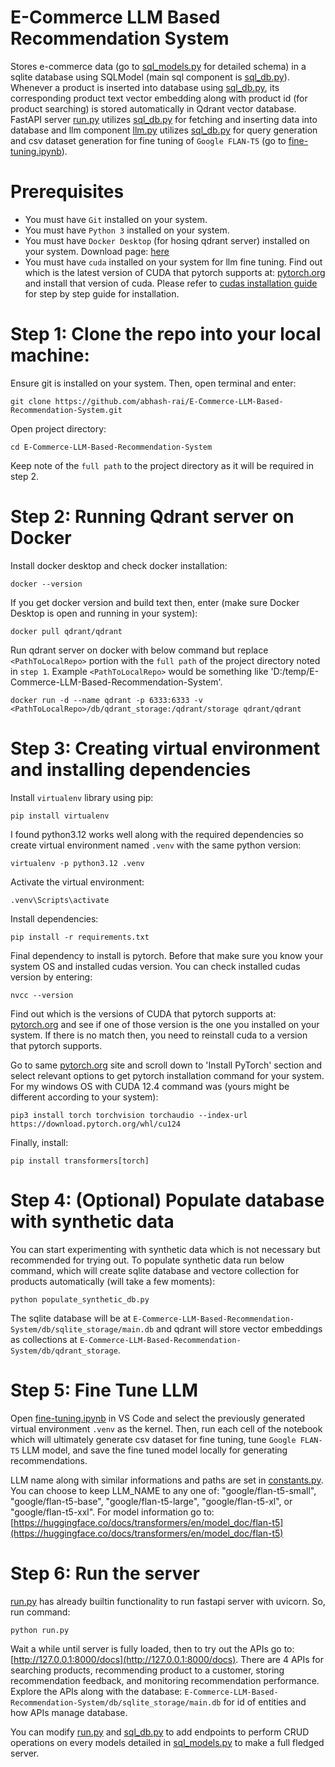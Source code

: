 # E-Commerce LLM Based Recommendation System

Stores e-commerce data (go to [sql_models.py](./db/sql_models.py) for detailed schema) in a sqlite database using SQLModel (main sql component is [sql_db.py](./db/sql_db.py)). Whenever a product is inserted into database using [sql_db.py](./db/sql_db.py), its corresponding product text vector embedding along with product id (for product searching) is stored automatically in Qdrant vector database. FastAPI server [run.py](./run.py) utilizes [sql_db.py](./db/sql_db.py) for fetching and inserting data into database and llm component [llm.py](./llm/llm.py) utilizes [sql_db.py](./db/sql_db.py) for query generation and csv dataset generation for fine tuning of `Google FLAN-T5` (go to [fine-tuning.ipynb](./llm/fine-tuning.ipynb)). 

# Prerequisites

- You must have `Git` installed on your system.
- You must have `Python 3` installed on your system.
- You must have `Docker Desktop` (for hosing qdrant server) installed on your system. Download page: [here](https://www.docker.com/products/docker-desktop/)
- You must have `cuda` installed on your system for llm fine tuning. Find out which is the latest version of CUDA that pytorch supports at: [pytorch.org](https://pytorch.org/) and install that version of cuda. Please refer to [cudas installation guide](https://github.com/entbappy/Setup-NVIDIA-GPU-for-Deep-Learning) for step by step guide for installation.

# Step 1: Clone the repo into your local machine:

Ensure git is installed on your system. Then, open terminal and enter:
```
git clone https://github.com/abhash-rai/E-Commerce-LLM-Based-Recommendation-System.git
```

Open project directory:
```
cd E-Commerce-LLM-Based-Recommendation-System
```

Keep note of the `full path` to the project directory as it will be required in step 2.

# Step 2: Running Qdrant server on Docker

Install docker desktop and check docker installation:
```
docker --version
```

If you get docker version and build text then, enter (make sure Docker Desktop is open and running in your system):
```
docker pull qdrant/qdrant
```

Run qdrant server on docker with below command but replace `<PathToLocalRepo>` portion with the `full path` of the project directory noted in `step 1`. Example `<PathToLocalRepo>` would be something like 'D:/temp/E-Commerce-LLM-Based-Recommendation-System'.
```
docker run -d --name qdrant -p 6333:6333 -v <PathToLocalRepo>/db/qdrant_storage:/qdrant/storage qdrant/qdrant
```

# Step 3: Creating virtual environment and installing dependencies

Install `virtualenv` library using pip:
```
pip install virtualenv
```

I found python3.12 works well along with the required dependencies so create virtual environment named `.venv` with the same python version:
```
virtualenv -p python3.12 .venv
```

Activate the virtual environment:
```
.venv\Scripts\activate
```

Install dependencies:
```
pip install -r requirements.txt
```

Final dependency to install is pytorch. Before that make sure you know your system OS and installed cudas version. You can check installed cudas version by entering:
```
nvcc --version
```

Find out which is the versions of CUDA that pytorch supports at: [pytorch.org](https://pytorch.org/) and see if one of those version is the one you installed on your system. If there is no match then, you need to reinstall cuda to a version that pytorch supports.

Go to same [pytorch.org](https://pytorch.org/) site and scroll down to 'Install PyTorch' section and select relevant options to get pytorch installation command for your system. For my windows OS with CUDA 12.4 command was (yours might be different according to your system):
```
pip3 install torch torchvision torchaudio --index-url https://download.pytorch.org/whl/cu124
```

Finally, install:
```
pip install transformers[torch]
```

# Step 4: (Optional) Populate database with synthetic data

You can start experimenting with synthetic data which is not necessary but recommended for trying out. To populate synthetic data run below command, which will create sqlite database and vectore collection for products automatically (will take a few moments):
```
python populate_synthetic_db.py
```

The sqlite database will be at `E-Commerce-LLM-Based-Recommendation-System/db/sqlite_storage/main.db` and qdrant will store vector embeddings as collections at `E-Commerce-LLM-Based-Recommendation-System/db/qdrant_storage`.

# Step 5: Fine Tune LLM

Open [fine-tuning.ipynb](./llm/fine-tuning.ipynb) in VS Code and select the previously generated virtual environment `.venv` as the kernel. Then, run each cell of the notebook which will ultimately generate csv dataset for fine tuning, tune `Google FLAN-T5` LLM model, and save the fine tuned model locally for generating recommendations.

LLM name along with similar informations and paths are set in [constants.py](./constants.py). You can choose to keep LLM_NAME to any one of: "google/flan-t5-small", "google/flan-t5-base", "google/flan-t5-large", "google/flan-t5-xl", or "google/flan-t5-xxl". For model information go to: [https://huggingface.co/docs/transformers/en/model_doc/flan-t5](https://huggingface.co/docs/transformers/en/model_doc/flan-t5)

# Step 6: Run the server

[run.py](./run.py) has already builtin functionality to run fastapi server with uvicorn. So, run command:
```
python run.py
```

Wait a while until server is fully loaded, then to try out the APIs go to: [http://127.0.0.1:8000/docs](http://127.0.0.1:8000/docs). There are 4 APIs for searching products, recommending product to a customer, storing recommendation feedback, and monitoring recommendation performance. Explore the APIs along with the database: `E-Commerce-LLM-Based-Recommendation-System/db/sqlite_storage/main.db` for id of entities and how APIs manage database.

You can modify [run.py](./run.py) and [sql_db.py](./db/sql_db.py) to add endpoints to perform CRUD operations on every models detailed in [sql_models.py](./db/sql_models.py) to make a full fledged server.
